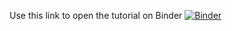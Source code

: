 Use this link to open the tutorial on Binder
[![Binder](https://mybinder.org/badge_logo.svg)](https://mybinder.org/v2/gh/SamBT/react23-physics-of-sound/HEAD?labpath=physics-of-sound-tutorial.ipynb)
